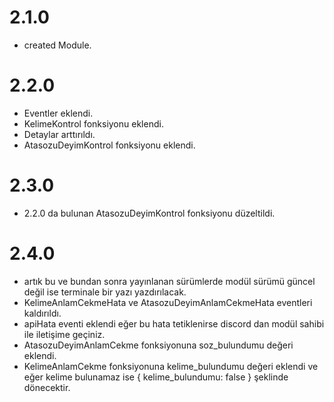 # 2.1.0

- created Module.

# 2.2.0

- Eventler eklendi.
- KelimeKontrol fonksiyonu eklendi.
- Detaylar arttırıldı.
- AtasozuDeyimKontrol fonksiyonu eklendi.

# 2.3.0

- 2.2.0 da bulunan AtasozuDeyimKontrol fonksiyonu düzeltildi.

# 2.4.0

- artık bu ve bundan sonra yayınlanan sürümlerde modül sürümü güncel değil ise terminale bir yazı yazdırılacak.
- KelimeAnlamCekmeHata ve AtasozuDeyimAnlamCekmeHata eventleri kaldırıldı.
- apiHata eventi eklendi eğer bu hata tetiklenirse discord dan modül sahibi ile iletişime geçiniz.
- AtasozuDeyimAnlamCekme fonksiyonuna soz_bulundumu değeri eklendi.
- KelimeAnlamCekme fonksiyonuna kelime_bulundumu değeri eklendi ve eğer kelime bulunamaz ise { kelime_bulundumu: false } şeklinde dönecektir.
